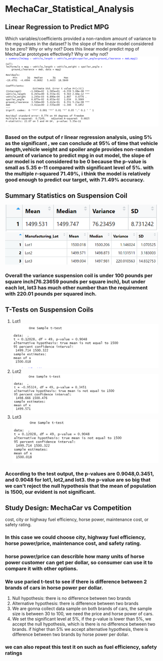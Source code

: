 # MechaCar_Statistical_Analysis
## Linear Regression to Predict MPG
Which variables/coefficients provided a non-random amount of variance to the mpg values in the dataset?
Is the slope of the linear model considered to be zero? Why or why not?
Does this linear model predict mpg of MechaCar prototypes effectively? Why or why not?
![](https://github.com/ftjyangf/MechaCar_Statistical_Analysis/blob/main/images/for%20diliverable1.PNG)
### Based on the output of r linear regression analysis, using 5% as the significant , we can conclude at 95% of time that vehicle length,vehicle weight and spoiler angle provides non-random amount of variance to predict mpg in out model, the slope of our model is not considered to be 0 because the p-value is small as 5.35 e-11 compared with significant level of 5%. with the multiple r-squared 71.49%, i think the model is relatively good enough to predict our target, with 71.49% accuracy.

## Summary Statistics on Suspension Coil
![](https://github.com/ftjyangf/MechaCar_Statistical_Analysis/blob/main/images/for%20deliverable2.1.PNG)
![](https://github.com/ftjyangf/MechaCar_Statistical_Analysis/blob/main/images/fordeliverable2.2.PNG)

### Overall the variance suspension coil is under 100 pounds per square inch(76.23659 pounds per square inch), but under each lot, lot3 has much other number than the requirement with 220.01 pounds per squared inch.

## T-Tests on Suspension Coils
1.    Lot1
![](https://github.com/ftjyangf/MechaCar_Statistical_Analysis/blob/main/images/test1.PNG)
2.    Lot2
![](https://github.com/ftjyangf/MechaCar_Statistical_Analysis/blob/main/images/test2.PNG)
3.    Lot3
![](https://github.com/ftjyangf/MechaCar_Statistical_Analysis/blob/main/images/test3.PNG)
### According to the test output, the p-values are 0.9048,0.3451, and 0.9048 for lot1, lot2,and lot3. the p-value are so big that we can't reject the null hypothesis that the mean of population is 1500, our evident is not significant.

## Study Design: MechaCar vs Competition
cost, city or highway fuel efficiency, horse power, maintenance cost, or safety rating.
### In this case we could choose city, highway fuel efficiency, horse power/price, maintenance cost, and safety rating. 
### horse power/price can describle how many units of horse power customer can get per dollar, so consumer can use it to compare it with other options. 
### We use paried t-test to see if there is difference between 2 brands of cars in horse power per dollar. 
1.    Null hypothesis: there is no difference between two brands 
2.    Alternative hypothesis: there is difference between two brands
3.    We are gonna collect data sample on both brands of cars, the sample size is between 30 to 100, we need the price and horse power of cars.
4.    We set the significant level at 5%, if the p-value is lower than 5%, we accept the null hypothesis, which is there is no difference between two brands. if higher than 5% we accept alternative hypothesis, there is difference between two brands by horse power per dollar.
### we can also repeat this test it on such as fuel efficiency, safety ratings

